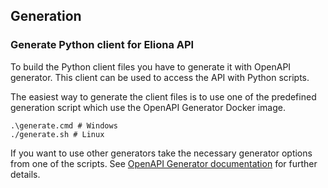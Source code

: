 ## Generation ##

### Generate Python client for Eliona API ###

To build the Python client files you have to generate it with OpenAPI generator. This client can be used to access the API with Python scripts.

The easiest way to generate the client files is to use one of the predefined generation script which use the OpenAPI Generator Docker image.

```
.\generate.cmd # Windows
./generate.sh # Linux
```

If you want to use other generators take the necessary generator options from one of the scripts. See [OpenAPI Generator documentation](https://openapi-generator.tech/docs/generators/openapi-yaml) for further details.
